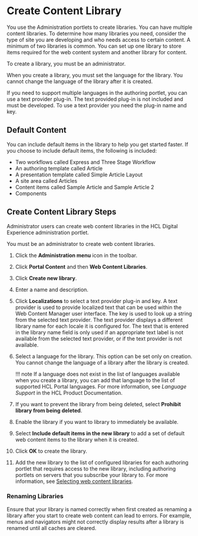 # Create Content Library

You use the Administration portlets to create libraries. You can have multiple content libraries. To determine how many libraries you need, consider the type of site you are developing and who needs access to certain content. A minimum of two libraries is common. You can set up one library to store items required for the web content system and another library for content.

To create a library, you must be an administrator.

When you create a library, you must set the language for the library. You cannot change the language of the library after it is created.

If you need to support multiple languages in the authoring portlet, you can use a text provider plug-in. The text provided plug-in is not included and must be developed. To use a text provider you need the plug-in name and key.

## Default Content

You can include default items in the library to help you get started faster. If you choose to include default items, the following is included:

-   Two workflows called Express and Three Stage Workflow
-   An authoring template called Article
-   A presentation template called Simple Article Layout
-   A site area called Articles
-   Content items called Sample Article and Sample Article 2
-   Components


## Create Content Library Steps

Administrator users can create web content libraries in the HCL Digital Experience administration portlet.

You must be an administrator to create web content libraries.

1.  Click the **Administration menu** icon in the toolbar.

2.  Click **Portal Content** and then **Web Content Libraries**.

3.  Click **Create new library**.

4.  Enter a name and description.

5.  Click **Localizations** to select a text provider plug-in and key. A text provider is used to provide localized text that can be used within the Web Content Manager user interface. The key is used to look up a string from the selected text provider. The text provider displays a different library name for each locale it is configured for. The text that is entered in the library name field is only used if an appropriate text label is not available from the selected text provider, or if the text provider is not available.

6.  Select a language for the library. This option can be set only on creation. You cannot change the language of a library after the library is created.

    !!! note
        If a language does not exist in the list of languages available when you create a library, you can add that language to the list of supported HCL Portal languages. For more information, see *Language Support* in the HCL Product Documentation.

7.  If you want to prevent the library from being deleted, select **Prohibit library from being deleted**.

8.  Enable the library if you want to library to immediately be available.

9.  Select **Include default items in the new library** to add a set of default web content items to the library when it is created.

10. Click **OK** to create the library.

11. Add the new library to the list of configured libraries for each authoring portlet that requires access to the new library, including authoring portlets on servers that you subscribe your library to. For more information, see [Selecting web content libraries](../../../wcm_delivery/wcm_user_assistance/editing_webcontent_portlet/auth_portlet_settings/wcm_config_authoringportlet_libraries.md).


### Renaming Libraries

Ensure that your library is named correctly when first created as renaming a library after you start to create web content can lead to errors. For example, menus and navigators might not correctly display results after a library is renamed until all caches are cleared.